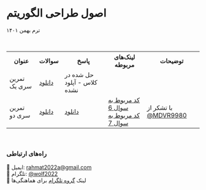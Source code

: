 # اصول طراحی الگوریتم
ترم بهمن ۱۴۰۱

<br>
<div>
<table>
  <tr>
    <th>عنوان</th>
    <th>سوالات</th>
    <th>پاسخ</th>
    <th>لینک‌های مربوطه</th>
    <th>توضیحات</th>
  </tr>
  <tr>
    <td>تمرین سری یک</td>
    <td><a href="https://github.com/EnAnsari/algorithm-hsu/blob/main/exercise-series/1/practice-1.pdf">دانلود</a></td>
    <td>حل شده در کلاس - آپلود نشده</td>
    <td></td>
    <td></td>
  </tr>
  <tr>
    <td>تمرین سری دو</td>
    <td><a href="https://github.com/EnAnsari/algorithm-hsu/blob/main/exercise-series/1/practice-2.pdf">دانلود</a></td>
    <td><a href="https://github.com/EnAnsari/algorithm-hsu/blob/main/exercise-series/2/answer-2.pdf">دانلود</a></td>
    <td>
      <a href="https://github.com/EnAnsari/algorithm-hsu/blob/main/src-parctices/2/question-6/optimal-binary-search-tree.py">کد مربوط به سوال 6</a>
      <br>
      <a href="https://github.com/EnAnsari/algorithm-hsu/blob/main/src-parctices/2/question-7/main.cpp">کد مربوط به سوال 7</a>
    </td>
    <td>با تشکر از <a href="https://github.com/MDVR9980">@MDVR9980</a></td>
  </tr>
  <tr>
</table>
</div>

<br>




### راه‌های ارتباطی
📧 ایمیل: <a href="mailto:rahmat2022a@gmail.com">rahmat2022a@gmail.com</a>
<br>
🚀 تلگرام: <a href="https://t.me/wolf2022">@wolf2022</a>
<br>
🔗 لینک <a href="https://t.me/+sPJGdRs89vNmMzI0">گروه تلگرام</a> برای هماهنگی‌ها
